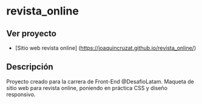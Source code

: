 # revista_online

## Ver proyecto

- [Sitio web revista online] (https://joaquincruzat.github.io/revista_online/)

## Descripción

Proyecto creado para la carrera de Front-End @DesafioLatam. Maqueta de sitio web para revista online, poniendo en práctica CSS y diseño responsivo.
